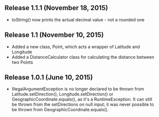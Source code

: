 ## Release 1.1.1 (November 18, 2015)

* toString() now prints the actual decimal value - not a rounded one


## Release 1.1 (November 10, 2015)

* Added a new class, Point, which acts a wrapper of Latitude and Longitude
* Added a DistanceCalculator class for calculating the distance between two Points


## Release 1.0.1 (June 10, 2015)

* IllegalArgumentException is no longer declared to be thrown from Latitude.setDirection(), Longitude.setDirection() or GeographicCoordinate.equals(), as it's a RuntimeException.  It can still be thrown from the setDirections on null input; it was never possible to be thrown from GeographicCoordinate.equals().